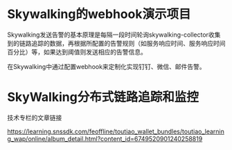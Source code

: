 # Skywalking的webhook演示项目

Skywalking发送告警的基本原理是每隔一段时间轮询skywalking-collector收集到的链路追踪的数据，再根据所配置的告警规则（如服务响应时间、服务响应时间百分比）等，如果达到阈值则发送相应的告警信息。

在Skywalking中通过配置webhook来定制化实现钉钉、微信、邮件告警。



# SkyWalking分布式链路追踪和监控

技术专栏的文章链接

https://learning.snssdk.com/feoffline/toutiao_wallet_bundles/toutiao_learning_wap/online/album_detail.html?content_id=6749520901240258819

